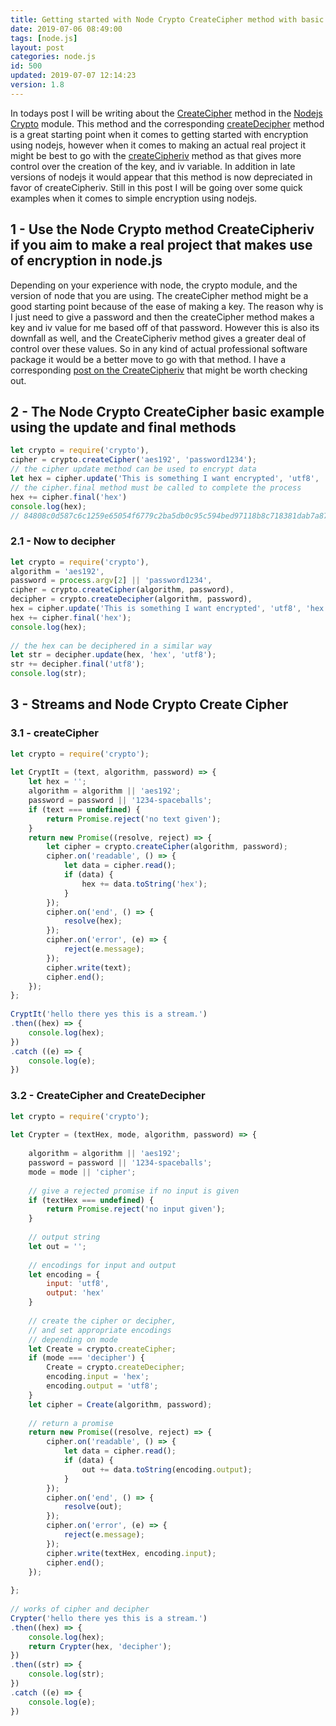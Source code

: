 ```yaml
---
title: Getting started with Node Crypto CreateCipher method with basic examples and more
date: 2019-07-06 08:49:00
tags: [node.js]
layout: post
categories: node.js
id: 500
updated: 2019-07-07 12:14:23
version: 1.8
---
```


In todays post I will be writing about the [CreateCipher](https://nodejs.org/api/crypto.html#crypto_crypto_createcipher_algorithm_password_options) method in the [Nodejs Crypto](https://nodejs.org/api/crypto.html) module. This method and the corresponding [createDecipher](https://nodejs.org/api/crypto.html#crypto_crypto_createcipher_algorithm_password_options) method is a great starting point when it comes to getting started with encryption using nodejs, however when it comes to making an actual real project it might be best to go with the [createCipheriv](https://nodejs.org/api/crypto.html#crypto_crypto_createcipheriv_algorithm_key_iv_options) method as that gives more control over the creation of the key, and iv variable. In addition in late versions of nodejs it would appear that this method is now depreciated in favor of createCipheriv. Still in this post I will be going over some quick examples when it comes to simple encryption using nodejs.

<!-- more -->

## 1 - Use the Node Crypto method CreateCipheriv if you aim to make a real project that makes use of encryption in node.js

Depending on your experience with node, the crypto module, and the version of node that you are using. The createCipher method might be a good starting point because of the ease of making a key. The reason why is I just need to give a password and then the createCipher method makes a key and iv value for me based off of that password. However this is also its downfall as well, and the CreateCipheriv method gives a greater deal of control over these values. So in any kind of actual professional software package it would be a better move to go with that method. I have a corresponding [post on the CreateCipheriv](/2018/08/16/nodejs-crypto-create-cipher-iv/) that might be worth checking out.

## 2 - The Node Crypto CreateCipher basic example using the update and final methods

```js
let crypto = require('crypto'),
cipher = crypto.createCipher('aes192', 'password1234');
// the cipher update method can be used to encrypt data
let hex = cipher.update('This is something I want encrypted', 'utf8', 'hex');
// the cipher.final method must be called to complete the process
hex += cipher.final('hex')
console.log(hex);
// 84808c0d587c6c1259e65054f6779c2ba5db0c95c594bed97118b8c718381dab7a87ad880b4fbf71f05a21980dc9f409
```

### 2.1 - Now to decipher

```js
let crypto = require('crypto'),
algorithm = 'aes192',
password = process.argv[2] || 'password1234',
cipher = crypto.createCipher(algorithm, password),
decipher = crypto.createDecipher(algorithm, password),
hex = cipher.update('This is something I want encrypted', 'utf8', 'hex');
hex += cipher.final('hex');
console.log(hex);
 
// the hex can be deciphered in a similar way
let str = decipher.update(hex, 'hex', 'utf8');
str += decipher.final('utf8');
console.log(str);
```

## 3 - Streams and Node Crypto Create Cipher

### 3.1 - createCipher

```js
let crypto = require('crypto');
 
let CryptIt = (text, algorithm, password) => {
    let hex = '';
    algorithm = algorithm || 'aes192';
    password = password || '1234-spaceballs';
    if (text === undefined) {
        return Promise.reject('no text given');
    }
    return new Promise((resolve, reject) => {
        let cipher = crypto.createCipher(algorithm, password);
        cipher.on('readable', () => {
            let data = cipher.read();
            if (data) {
                hex += data.toString('hex');
            }
        });
        cipher.on('end', () => {
            resolve(hex);
        });
        cipher.on('error', (e) => {
            reject(e.message);
        });
        cipher.write(text);
        cipher.end();
    });
};
 
CryptIt('hello there yes this is a stream.')
.then((hex) => {
    console.log(hex);
})
.catch ((e) => {
    console.log(e);
})
```

### 3.2 - CreateCipher and CreateDecipher

```js
let crypto = require('crypto');
 
let Crypter = (textHex, mode, algorithm, password) => {
 
    algorithm = algorithm || 'aes192';
    password = password || '1234-spaceballs';
    mode = mode || 'cipher';
 
    // give a rejected promise if no input is given
    if (textHex === undefined) {
        return Promise.reject('no input given');
    }
 
    // output string
    let out = '';
 
    // encodings for input and output
    let encoding = {
        input: 'utf8',
        output: 'hex'
    }
 
    // create the cipher or decipher,
    // and set appropriate encodings
    // depending on mode
    let Create = crypto.createCipher;
    if (mode === 'decipher') {
        Create = crypto.createDecipher;
        encoding.input = 'hex';
        encoding.output = 'utf8';
    }
    let cipher = Create(algorithm, password);
 
    // return a promise
    return new Promise((resolve, reject) => {
        cipher.on('readable', () => {
            let data = cipher.read();
            if (data) {
                out += data.toString(encoding.output);
            }
        });
        cipher.on('end', () => {
            resolve(out);
        });
        cipher.on('error', (e) => {
            reject(e.message);
        });
        cipher.write(textHex, encoding.input);
        cipher.end();
    });
 
};
 
// works of cipher and decipher
Crypter('hello there yes this is a stream.')
.then((hex) => {
    console.log(hex);
    return Crypter(hex, 'decipher');
})
.then((str) => {
    console.log(str);
})
.catch ((e) => {
    console.log(e);
})
```
